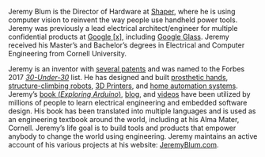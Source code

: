 Jeremy Blum is the Director of Hardware at [Shaper](http://shapertools.com), where he is using computer vision to reinvent the way people use handheld power tools. Jeremy was previously a lead electrical architect/engineer for multiple confidential products at [Google [x]](http://www.jeremyblum.com/2013/08/11/whats-next/), including [Google Glass](https://en.wikipedia.org/wiki/Google_Glass). Jeremy received his Master’s and Bachelor’s degrees in Electrical and Computer Engineering from Cornell University.
 
Jeremy is an inventor with [several patents](https://patents.google.com/?inventor=Jeremy+Evan+Blum) and was named to the Forbes 2017 [*30-Under-30*](http://www.forbes.com/profile/jeremy-blum/) list. He has designed and built [prosthetic hands](http://www.jeremyblum.com/portfolio/fsr-controlled-prosthetic-hand/), [structure-climbing robots](http://www.jeremyblum.com/portfolio/machine-metabolism/), [3D Printers](http://www.jeremyblum.com/portfolio/makerbot/), and [home automation systems](http://jarvis.jeremyblum.com). Jeremy’s [book (*Exploring Arduino*)](http://exploringarduino.com), [blog](http://jeremyblum.com/blog), and [videos](https://www.youtube.com/sciguy14) have been utilized by millions of people to learn electrical engineering and embedded software design. His book has been translated into multiple languages and is used as an engineering textbook around the world, including at his Alma Mater, Cornell. Jeremy’s life goal is to build tools and products that empower anybody to change the world using engineering. Jeremy maintains an active account of his various projects at his website: [JeremyBlum.com](http://jeremyblum.com).
